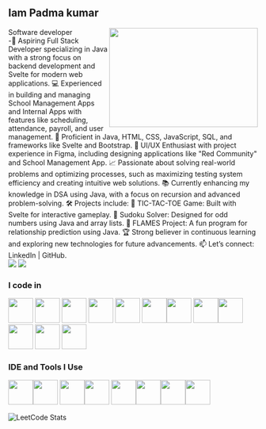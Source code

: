 ## Iam Padma kumar

Software developer
<img align="right" width="300" height="200" src="https://user-images.githubusercontent.com/74038190/212749447-bfb7e725-6987-49d9-ae85-2015e3e7cc41.gif">                                            
-🌟 Aspiring Full Stack Developer specializing in Java with a strong focus on backend development and Svelte for modern web applications.
💻 Experienced in building and managing School Management Apps and Internal Apps with features like scheduling, attendance, payroll, and user management.
🔧 Proficient in Java, HTML, CSS, JavaScript, SQL, and frameworks like Svelte and Bootstrap.
🎨 UI/UX Enthusiast with project experience in Figma, including designing applications like "Red Community" and School Management App.
📈 Passionate about solving real-world problems and optimizing processes, such as maximizing testing system efficiency and creating intuitive web solutions.
📚 Currently enhancing my knowledge in DSA using Java, with a focus on recursion and advanced problem-solving.
🛠️ Projects include:
🔹 TIC-TAC-TOE Game: Built with Svelte for interactive gameplay.
🔹 Sudoku Solver: Designed for odd numbers using Java and array lists.
🔹 FLAMES Project: A fun program for relationship prediction using Java.
🏆 Strong believer in continuous learning and exploring new technologies for future advancements.
📫 Let’s connect: LinkedIn | GitHub.
<br /> [<img src="https://img.shields.io/badge/Instagram-E4405F?style=for-the-badge&logo=instagram&logoColor=white" />](https://www.instagram.com/pixelpoet_718/profilecard/?igsh=YW43dTdnMzdjdmM4) [<img src="https://img.shields.io/badge/LinkedIn-0077B5?style=for-the-badge&logo=linkedin&logoColor=white" />](https://www.linkedin.com/in/cpadmakumar718//)

### I code in
<img height="50" width="50" src="https://img.icons8.com/color/48/000000/java-coffee-cup-logo.png" /> <img height="50" width="50" src="https://img.icons8.com/color/48/000000/python.png" /> <img height="50" width="50" src="https://cdn.worldvectorlogo.com/logos/c--4.svg"/> <img height="50" width="50" src="https://img.icons8.com/color/48/000000/html-5.png" /> <img height="50" width="50" src="https://img.icons8.com/color/48/000000/css3.png" /> <img height="50" width="50" src="https://img.icons8.com/color/48/000000/bootstrap.png" /><img height="50" width="50" src="https://go.dev/blog/go-brand/Go-Logo/PNG/Go-Logo_Blue.png"/> <img height="50" width="50" src="https://img.icons8.com/color/48/000000/javascript.png"/><img height="50" width="50" src="https://img.icons8.com/color/48/000000/react-native.png"/> <img height="50" width="50" src="https://cdn.worldvectorlogo.com/logos/svelte-1.svg"/>  <img height="50" width="50" src="https://img.icons8.com/color/48/000000/mysql-logo.png"/> <img height="50" width="50" src="https://img.icons8.com/color/48/000000/mongodb.png"/> 

### IDE and Tools I Use
<img height="50" width="50" src="https://img.icons8.com/color/48/000000/visual-studio-code-2019.png"/><img height="50" width="50" src="https://img.icons8.com/?size=100&id=LoL4bFzqmAa0&format=png&color=000000"/> <img height="50" width="50" src="https://upload.wikimedia.org/wikipedia/commons/9/9c/IntelliJ_IDEA_Icon.svg"/><img height="50" width="50" src="https://img.icons8.com/color/50/000000/git.png"/>  <img height="50" src="https://img.icons8.com/officel/480/null/java-eclipse.png"/><img height="50" src="https://img.icons8.com/color/480/null/notion--v1.png" /><img height="50" width="50" src="https://img.icons8.com/doodle/48/000000/adobe-photoshop.png"/><img height="50" width="50" src="https://img.icons8.com/color/48/000000/figma--v1.png"/> 

![LeetCode Stats](https://leetcard.jacoblin.cool/Padma_kumar?theme=dark&font=Marcellus&ext=heatmap)

